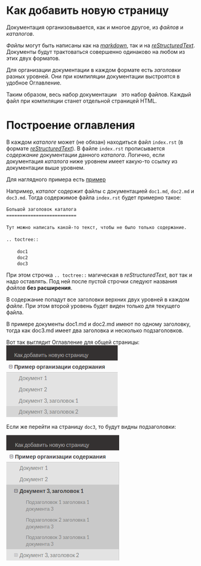 # Как добавить новую страницу

Документация организовывается, как и многое другое, из *файлов* и *каталогов*.

*Файлы* могут быть написаны как на [_markdown_](https://github.com/adam-p/markdown-here/wiki/Markdown-Cheatsheet), так и на [_reStructuredText_](https://ru.wikipedia.org/wiki/ReStructuredText). Документы будут трактоваться совершенно одинаково на любом из этих двух форматов.

Для организации документации в каждом формате есть *заголовки* разных уровней. Они при компиляции документации выстроятся в удобное Оглавление.

Таким образом, весь набор документации &nbsp; это набор файлов. Каждый файл при компиляции станет отдельной страницей HTML.

# Построение оглавления

В каждом *каталоге* может (не обязан) находиться файл `index.rst` (в формате [_reStructuredText_](https://ru.wikipedia.org/wiki/ReStructuredText)).
В файле `index.rst` прописывается *содержание* документации данного *каталога*. Логично, если документация *каталога* ниже уровнем имеет какую-то ссылку из документации выше уровнем.

Для наглядного примера есть [пример](sample/)

Например, *каталог* содержит файлы с документацией `doc1.md`, `doc2.md` и `doc3.md`. Тогда содержимое файла `index.rst` будет примерно такое:

```
Большой заголовок каталога
==========================

Тут можно написать какой-то текст, чтобы не было только содержание.

.. toctree::

    doc1
    doc2
    doc3
```

При этом строчка `.. toctree::` магическая в *reStructuredText*, вот так и надо оставлять. Под ней после пустой строчки следуют названия *файлов* **без расширения**.

В содержание попадут все заголовки верхних двух уровней в каждом *файле*. При этом второй уровень будет виден только для текущего файла.

В примере документы doc1.md и doc2.md имеют по одному заголовку, тогда как doc3.md имеет два заголовка и несколько подзаголовков.


Вот так выглядит Оглавление для общей страницы:
![результат](toc-sample.png)

Если же перейти на страницу `doc3`, то будут видны подзаголовки:

![результат для doc3](toc-sample2.png)


